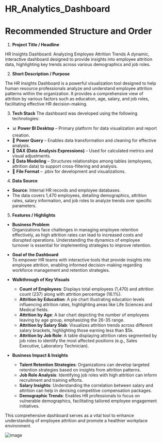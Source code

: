 # HR_Analytics_Dashboard 
# Recommended Structure and Order

1. **Project Title / Headline**

HR Insights Dashboard: Analyzing Employee Attrition Trends 
A dynamic, interactive dashboard designed to provide insights into employee attrition data, highlighting key trends across various demographics and job roles.

2.  **Short Description / Purpose**

The HR Insights Dashboard is a powerful visualization tool designed to help human resource professionals analyze and understand employee attrition patterns within the organization. It provides a comprehensive view of attrition by various factors such as education, age, salary, and job roles, facilitating effective HR decision-making.

3. **Tech Stack**
The dashboard was developed using the following technologies:
- 📊 **Power BI Desktop** – Primary platform for data visualization and report creation.
- 📂 **Power Query** – Enables data transformation and cleaning for effective analysis.
- 🧠 **DAX (Data Analysis Expressions)** – Used for calculated metrics and visual adjustments.
- 📝 **Data Modeling** – Structures relationships among tables (employees, attrition data) to support cross-filtering and analysis.
- 📁 **File Format** – .pbix for development and visualizations.

4. **Data Source**
- **Source**: Internal HR records and employee databases.
- The data covers 1,470 employees, detailing demographics, attrition rates, salary information, and job roles to analyze trends over specific parameters.

5. **Features / Highlights**

- **Business Problem**  
  Organizations face challenges in managing employee retention effectively, as high attrition rates can lead to increased costs and disrupted operations. Understanding the dynamics of employee turnover is essential for implementing strategies to improve retention.

- **Goal of the Dashboard**  
  To empower HR teams with interactive tools that provide insights into employee attrition, enabling informed decision-making regarding workforce management and retention strategies.

- **Walkthrough of Key Visuals**
  - **Count of Employees**: Displays total employees (1,470) and attrition count (237) along with attrition percentage (16.1%).
  - **Attrition by Education**: A pie chart illustrating education levels influencing attrition rates, highlighting areas like Life Sciences and Medical fields.
  - **Attrition by Age**: A bar chart depicting the number of employees leaving by age group, emphasizing the 26-35 range.
  - **Attrition by Salary Slab**: Visualizes attrition trends across different salary brackets, highlighting those earning less than $5k.
  - **Attrition by Job Role**: A table displaying attrition rates segmented by job roles to identify the most affected positions (e.g., Sales Executive, Laboratory Technician).

- **Business Impact & Insights**  
  - **Talent Retention Strategies**: Organizations can develop targeted retention strategies based on insights from attrition patterns.
  - **Job Role Analysis**: Identifying job roles with high attrition can inform recruitment and training efforts.
  - **Salary Insights**: Understanding the correlation between salary and attrition can help in devising competitive compensation packages.
  - **Demographic Trends**: Enables HR professionals to focus on vulnerable demographics, facilitating tailored employee engagement initiatives. 

This comprehensive dashboard serves as a vital tool to enhance understanding of employee attrition and promote a healthier workplace environment.

![image](https://github.com/user-attachments/assets/f9d0d65c-a503-480a-8aa1-1d9bd98c2952)

